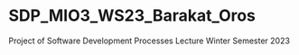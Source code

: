 # SDP_MIO3_WS23_Barakat_Oros
Project of Software Development Processes Lecture Winter Semester 2023
